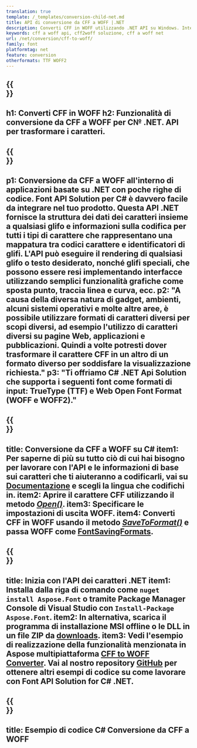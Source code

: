 ```yaml
---
translation: true
template: /_templates/conversion-child-net.md
title: API di conversione da CFF a WOFF |.NET
description: Converti CFF in WOFF utilizzando .NET API su Windows. Integra questa funzionalità nativa di conversione dei caratteri da CFF a WOFF nella tua soluzione.
keywords: cff a woff api, cff2woff soluzione, cff a woff net
url: /net/conversion/cff-to-woff/
family: font
platformtag: net
feature: conversion
otherformats: TTF WOFF2
---
```


{{<section banner>}}
---
h1: Converti CFF in WOFF
h2: Funzionalità di conversione da CFF a WOFF per C№ .NET. API per trasformare i caratteri.
---

{{<section overview>}}
---
p1: Conversione da CFF a WOFF all'interno di applicazioni basate su .NET con poche righe di codice. Font API Solution per С# è davvero facile da integrare nel tuo prodotto. Questa API .NET fornisce la struttura dei dati dei caratteri insieme a qualsiasi glifo e informazioni sulla codifica per tutti i tipi di carattere che rappresentano una mappatura tra codici carattere e identificatori di glifi. L'API può eseguire il rendering di qualsiasi glifo o testo desiderato, nonché glifi speciali, che possono essere resi implementando interfacce utilizzando semplici funzionalità grafiche come sposta punto, traccia linea e curva, ecc.
p2: "A causa della diversa natura di gadget, ambienti, alcuni sistemi operativi e molte altre aree, è possibile utilizzare formati di caratteri diversi per scopi diversi, ad esempio l'utilizzo di caratteri diversi su pagine Web, applicazioni e pubblicazioni. Quindi a volte potresti dover trasformare il carattere CFF in un altro di un formato diverso per soddisfare la visualizzazione richiesta."
p3: "Ti offriamo С# .NET Api Solution che supporta i seguenti font come formati di input: TrueType (TTF) e Web Open Font Format (WOFF e WOFF2)."
---

{{<section feature1>}}
---
title: Conversione da CFF a WOFF su C#
item1: Per saperne di più su tutto ciò di cui hai bisogno per lavorare con l'API e le informazioni di base sui caratteri che ti aiuteranno a codificarli, vai su [Documentazione](https://docs.aspose.com/font/) e scegli la lingua che codifichi in.
item2: Aprire il carattere CFF utilizzando il metodo [*Open()*](https://reference.aspose.com/font/net/aspose.font/font/open/).
item3: Specificare le impostazioni di uscita WOFF.
item4: Converti CFF in WOFF usando il metodo [*SaveToFormat()*](https://reference.aspose.com/font/net/aspose.font/font/savetoformat/) e passa WOFF come [FontSavingFormats](https://reference.aspose.com/font/net/aspose.font/fontsavingformats/).
---

{{<section feature2>}}
---
title: Inizia con l'API dei caratteri .NET
item1: Installa dalla riga di comando come ```nuget install Aspose.Font``` o tramite Package Manager Console di Visual Studio con ```Install-Package Aspose.Font```.
item2: In alternativa, scarica il programma di installazione MSI offline o le DLL in un file ZIP da [downloads](https://releases.aspose.com/font/net/).
item3: Vedi l'esempio di realizzazione della funzionalità menzionata in Aspose  multipiattaforma [CFF to WOFF Converter](https://products.aspose.app/font/conversion/cff-to-woff). Vai al nostro repository [GitHub](https://github.com/aspose-font/Aspose.Font-Documentation/tree/master/net-examples) per ottenere altri esempi di codice su come lavorare con Font API Solution for C# .NET.
---

{{<section codeexample>}}
---
title: Esempio di codice C# Conversione da CFF a WOFF
---